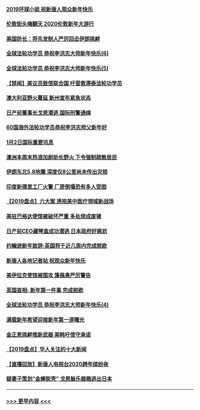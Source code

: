 #### [2019环球小姐 祝新唐人观众新年快乐](../pages/prog202/a102744043.md?t=01031033) 
#### [伦敦街头嗨翻天 2020伦敦新年大游行](../pages/prog202/a102743925.md?t=01031033) 
#### [美国防长：将先发制人严厉回击伊朗挑衅](../pages/prog202/a102743930.md?t=01031033) 
#### [全球法轮功学员 恭祝李洪志大师新年快乐(6)](../pages/prog202/a102743899.md?t=01031033) 
#### [全球法轮功学员 恭祝李洪志大师新年快乐(5)](../pages/prog202/a102743766.md?t=01031033) 
#### [【禁闻】美议员致信联合国 吁营救滞泰法轮功学员](../pages/prog202/a102743781.md?t=01031033) 
#### [澳大利亚野火蔓延 新州宣布紧急状态](../pages/prog202/a102743681.md?t=01031033) 
#### [日产前董事长戈恩潜逃 国际刑警通缉](../pages/prog202/a102743676.md?t=01031033) 
#### [60国海外法轮功学员恭祝李洪志师父新年好](../pages/prog202/a102743628.md?t=01031033) 
#### [1月2日国际重要讯息](../pages/prog202/a102743488.md?t=01031033) 
#### [澳洲本周末热浪加剧助长野火 下令强制疏散居民](../pages/prog202/a102743421.md?t=01031033) 
#### [伊朗东北5.8地震 深度仅8公里尚未传出灾损](../pages/prog202/a102743396.md?t=01031033) 
#### [印度新德里工厂火警 厂房倒塌恐有多人受困](../pages/prog202/a102743386.md?t=01031033) 
#### [【2019盘点】六大案 透视美中医疗领域新战场](../pages/prog202/a102743227.md?t=01031033) 
#### [美驻巴格达使馆被破坏严重 多处烧成废墟](../pages/prog202/a102743244.md?t=01031033) 
#### [日产前CEO藏琴盒成功潜逃 日本政府好尴尬](../pages/prog202/a102742937.md?t=01031033) 
#### [约翰逊新年致辞:英国将于近几周内完成脱欧](../pages/prog202/a102742956.md?t=01031033) 
#### [新唐人各地记者站 祝观众新年快乐](../pages/prog202/a102742785.md?t=01031033) 
#### [美伊拉克使馆被围攻 篷佩奥严厉警告](../pages/prog202/a102742994.md?t=01031033) 
#### [英国首相: 新年第一件事 完成脱欧](../pages/prog202/a102742907.md?t=01031033) 
#### [全球法轮功学员 恭祝李洪志大师新年快乐(4)](../pages/prog202/a102742900.md?t=01031033) 
#### [满载新年希望迎接新年第一道曙光](../pages/prog202/a102742809.md?t=01031033) 
#### [金正恩挑衅推新武器 美韩吁信守承诺](../pages/prog202/a102742799.md?t=01031033) 
#### [【2019盘点】华人关注的十大新闻](../pages/prog202/a102742748.md?t=01031033) 
#### [【直播回放】新唐人电视台2020跨年缤纷夜](../pages/prog202/a102738273.md?t=01031033) 
#### [疑妻子策划“金蝉脱壳” 戈恩躲乐器箱逃出日本](../pages/prog202/a102742535.md?t=01031033) 

----
#### [ >>> 更早内容 <<< ](../indexes/prog202-earlier.md)
